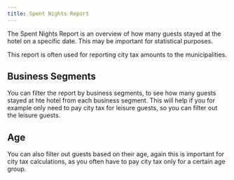 ```yaml
---
title: Spent Nights Report
---
```


The Spent Nights Report is an overview of how many guests stayed at the hotel on a specific date. This may be important for statistical purposes. 

This report is often used for reporting city tax amounts to the municipalities.

## Business Segments

You can filter the report by business segments, to see how many guests stayed at hte hotel from each business segment. This will help if you for example only need to pay city tax for leisure guests, so you can filter out the leisure guests.

## Age

You can also filter out guests based on their age, again this is important for city tax calculations, as you often have to pay city tax only for a certain age group.


